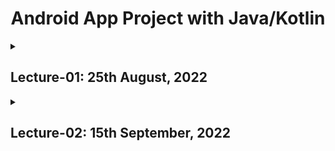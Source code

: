 <h1 align="center">Android App Project with Java/Kotlin</h1>

<details><summary><h2>Lecture-01: 25th August, 2022</h2></summary>

Android App with java or kotlin,
database, idea share, android studio
</details>

<details><summary><h2>Lecture-02: 15th September, 2022</h2></summary>

</details>
